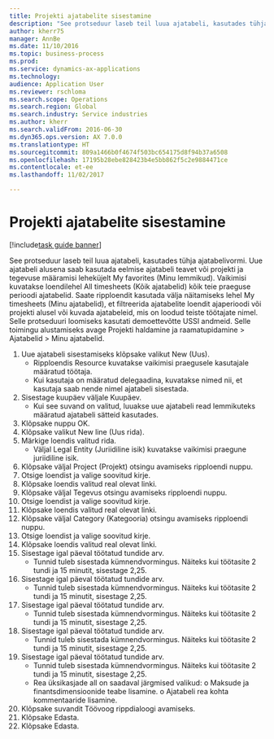 ```yaml
--- 
title: Projekti ajatabelite sisestamine
description: "See protseduur laseb teil luua ajatabeli, kasutades tühja ajatabelivormi."
author: kherr75
manager: AnnBe
ms.date: 11/10/2016
ms.topic: business-process
ms.prod: 
ms.service: dynamics-ax-applications
ms.technology: 
audience: Application User
ms.reviewer: rschloma
ms.search.scope: Operations
ms.search.region: Global
ms.search.industry: Service industries
ms.author: kherr
ms.search.validFrom: 2016-06-30
ms.dyn365.ops.version: AX 7.0.0
ms.translationtype: HT
ms.sourcegitcommit: 809a1466b0f4674f503bc654175d8f94b37a6508
ms.openlocfilehash: 17195b28ebe828423b4e5bb862f5c2e9884471ce
ms.contentlocale: et-ee
ms.lasthandoff: 11/02/2017

---
```

# <a name="enter-project-timesheets"></a>Projekti ajatabelite sisestamine

[!include[task guide banner](../../includes/task-guide-banner.md)]

See protseduur laseb teil luua ajatabeli, kasutades tühja ajatabelivormi. Uue ajatabeli alusena saab kasutada eelmise ajatabeli teavet või projekti ja tegevuse määramisi leheküjelt My favorites (Minu lemmikud). Vaikimisi kuvatakse loendilehel All timesheets (Kõik ajatabelid) kõik teie praeguse perioodi ajatabelid. Saate ripploendit kasutada välja näitamiseks lehel My timesheets (Minu ajatabelid), et filtreerida ajatabelite loendit ajaperioodi või projekti alusel või kuvada ajatabeleid, mis on loodud teiste töötajate nimel. Selle protseduuri loomiseks kasutati demoettevõtte USSI andmeid. Selle toimingu alustamiseks avage Projekti haldamine ja raamatupidamine > Ajatabelid > Minu ajatabelid.

1. Uue ajatabeli sisestamiseks klõpsake valikut New (Uus).
    * Ripploendis Resource kuvatakse vaikimisi praegusele kasutajale määratud töötaja.  
    * Kui kasutaja on määratud delegaadina, kuvatakse nimed nii, et kasutaja saab nende nimel ajatabeli sisestada.  
2. Sisestage kuupäev väljale Kuupäev.
    * Kui see suvand on valitud, luuakse uue ajatabeli read lemmikuteks määratud ajatabeli sätteid kasutades.  
3. Klõpsake nuppu OK.
4. Klõpsake valikut New line (Uus rida).
5. Märkige loendis valitud rida.
    * Väljal Legal Entity (Juriidiline isik) kuvatakse vaikimisi praegune juriidiline isik.   
6. Klõpsake väljal Project (Projekt) otsingu avamiseks ripploendi nuppu.
7. Otsige loendist ja valige soovitud kirje.
8. Klõpsake loendis valitud real olevat linki.
9. Klõpsake väljal Tegevus otsingu avamiseks ripploendi nuppu.
10. Otsige loendist ja valige soovitud kirje.
11. Klõpsake loendis valitud real olevat linki.
12. Klõpsake väljal Category (Kategooria) otsingu avamiseks ripploendi nuppu.
13. Otsige loendist ja valige soovitud kirje.
14. Klõpsake loendis valitud real olevat linki.
15. Sisestage igal päeval töötatud tundide arv.
    * Tunnid tuleb sisestada kümnendvormingus.  Näiteks kui töötasite 2 tundi ja 15 minutit, sisestage 2,25.   
16. Sisestage igal päeval töötatud tundide arv.
    * Tunnid tuleb sisestada kümnendvormingus.  Näiteks kui töötasite 2 tundi ja 15 minutit, sisestage 2,25.   
17. Sisestage igal päeval töötatud tundide arv.
    * Tunnid tuleb sisestada kümnendvormingus.  Näiteks kui töötasite 2 tundi ja 15 minutit, sisestage 2,25.   
18. Sisestage igal päeval töötatud tundide arv.
    * Tunnid tuleb sisestada kümnendvormingus.  Näiteks kui töötasite 2 tundi ja 15 minutit, sisestage 2,25.   
19. Sisestage igal päeval töötatud tundide arv.
    * Tunnid tuleb sisestada kümnendvormingus.  Näiteks kui töötasite 2 tundi ja 15 minutit, sisestage 2,25.   
    * Rea üksikasjade all on saadaval järgmised valikud: o Maksude ja finantsdimensioonide teabe lisamine.  o Ajatabeli rea kohta kommentaaride lisamine.  
20. Klõpsake suvandit Töövoog rippdialoogi avamiseks.
21. Klõpsake Edasta.
22. Klõpsake Edasta.


